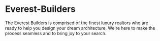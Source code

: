 # Everest-Builders
The Everest Builders is comprised of the finest luxury realtors who are ready to help you design your dream architecture. We're here to make the process seamless and to bring joy to your search. 

